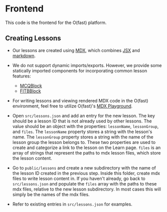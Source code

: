 # Frontend

This code is the frontend for the O(fast) platform.

## Creating Lessons

- Our lessons are created using [MDX](https://mdxjs.com/), which combines [JSX](https://react.dev/learn/writing-markup-with-jsx) and [markdown](https://www.markdownguide.org/).

- We do not support dynamic imports/exports. However, we provide some statically imported components for incorporating common lesson features:

  - [MCQBlock](src/components/MCQBlock.tsx)
  - [FITBBlock](src/components/FITBBlock.tsx)

- For writing lessons and viewing rendered MDX code in the O(fast) environment, feel free to utilize O(fast)'s [MDX Playground](https://ofast.io/playground).

- Open `src/lessons.json` and add an entry for the new lesson. The key should be a lesson ID that is not already used by other lessons. The value should be an object with the properties: `lessonName`, `lessonGroup`, and `files`. The `lessonName` property stores a string with the lesson's name. The `lessonGroup` property stores a string with the name of the lesson group the lesson belongs to. These two properties are used to create and categorize a link to the lesson on the Learn page. `files` is an array of strings that represent the paths to mdx lesson files, which store the lesson content.

- Go to `public/lessons` and create a new subdirectory with the name of the lesson ID created in the previous step. Inside this folder, create mdx files to write lesson content in. If you haven't already, go back to `src/lessons.json` and populate the `files` array with the paths to these mdx files, relative to the new lesson subdirectory. In most cases this will simply be the names of the mdx files.

- Refer to existing entries in `src/lessons.json` for examples.
